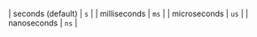 | seconds (default) | `s` |
| milliseconds | `ms` |
| microseconds | `us` |
| nanoseconds | `ns` |

<!--headless columns insert beneath table header in pages-->
